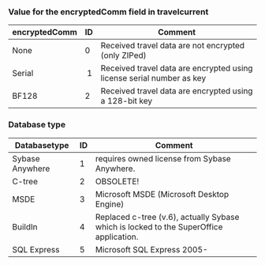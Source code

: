 <!-- markdownlint-disable-file MD041 -->
### Value for the encryptedComm field in travelcurrent

| encryptedComm | ID | Comment |
|---|---|---|
| None | 0 | Received travel data are not encrypted (only ZIPed) |
| Serial |  1 | Received travel data are encrypted using license serial number as key |
| BF128 | 2 | Received travel data are encrypted using a 128-bit key |

### Database type

| Databasetype | ID | Comment |
|---|---|---|
| Sybase Anywhere | 1 | requires owned license from Sybase Anywhere. |
| C-tree | 2 | OBSOLETE! |
| MSDE | 3 | Microsoft MSDE (Microsoft Desktop Engine) |
| BuildIn | 4 | Replaced c-tree (v.6), actually Sybase which is locked to the SuperOffice application. |
| SQL Express | 5 | Microsoft SQL Express 2005- |
